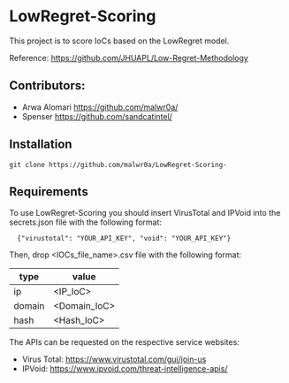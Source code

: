# LowRegret-Scoring
This project is to score IoCs based on the LowRegret model. 

Reference: https://github.com/JHUAPL/Low-Regret-Methodology
## Contributors:
* Arwa Alomari https://github.com/malwr0a/
* Spenser https://github.com/sandcatintel/
## Installation 
```
git clone https://github.com/malwr0a/LowRegret-Scoring-
```
## Requirements  
To use LowRegret-Scoring you should insert VirusTotal and IPVoid into the secrets.json file with the following format:
```
  {"virustotal": "YOUR_API_KEY", "void": "YOUR_API_KEY"}

```
Then, drop <IOCs_file_name>.csv file with the following format:

| type   | value        |
|--------|--------------|
| ip     | <IP_IoC>     |
| domain | <Domain_IoC> |
| hash   | <Hash_IoC>   |

The APIs can be requested on the respective service websites:
* Virus Total: https://www.virustotal.com/gui/join-us
* IPVoid: https://www.ipvoid.com/threat-intelligence-apis/

